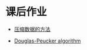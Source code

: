 # 课后作业

* [压缩数据的方法](https://zh.wikipedia.org/wiki/%E9%81%93%E6%A0%BC%E6%8B%89%E6%96%AF-%E6%99%AE%E5%85%8B%E7%AE%97%E6%B3%95)


* [Douglas-Peucker algorithm](http://ilya.puchka.me/douglas-peucker-algorithm/)
